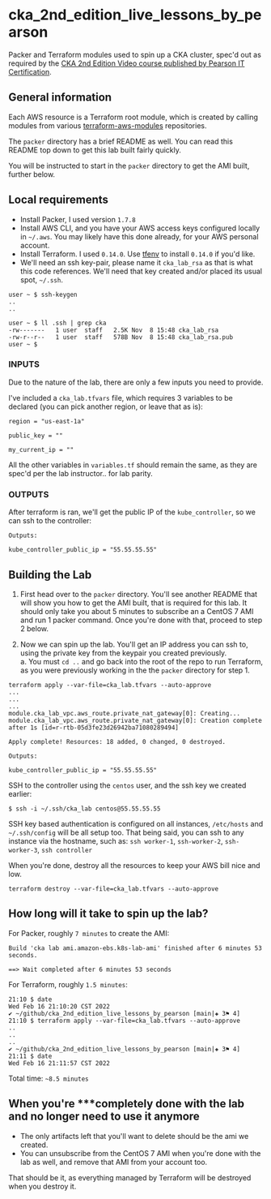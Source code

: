 # cka_2nd_edition_live_lessons_by_pearson
Packer and Terraform modules used to spin up a CKA cluster, spec'd out as required by the [CKA 2nd Edition Video course published by Pearson IT Certification](https://www.pearsonitcertification.com/store/certified-kubernetes-administrator-cka-complete-video-9780137438372).


## General information
Each AWS resource is a Terraform root module, which is created by calling modules from various [terraform-aws-modules](https://github.com/terraform-aws-modules) repositories.  

The `packer` directory has a brief README as well.  You can read this README top down to get this lab built fairly quickly.  

You will be instructed to start in the `packer` directory to get the AMI built, further below.  

## Local requirements
- Install Packer, I used version `1.7.8`
- Install AWS CLI, and you have your AWS access keys configured locally in `~/.aws`.  You may likely have this done already, for your AWS personal account.
- Install Terraform.  I used `0.14.0`.  Use [tfenv](https://github.com/tfutils/tfenv) to install `0.14.0` if you'd like.
- We'll need an ssh key-pair, please name it `cka_lab_rsa` as that is what this code references.  We'll need that key created and/or placed its usual spot, `~/.ssh`.

```
user ~ $ ssh-keygen
..
..

user ~ $ ll .ssh | grep cka
-rw-------   1 user  staff   2.5K Nov  8 15:48 cka_lab_rsa
-rw-r--r--   1 user  staff   578B Nov  8 15:48 cka_lab_rsa.pub
user ~ $
```

### INPUTS
Due to the nature of the lab, there are only a few inputs you need to provide.  

I've included a `cka_lab.tfvars` file, which requires 3 variables to be declared (you can pick another region, or leave that as is):

```
region = "us-east-1a"

public_key = ""

my_current_ip = ""
```

All the other variables in `variables.tf` should remain the same, as they are spec'd per the lab instructor.. for lab parity.



### OUTPUTS
After terraform is ran, we'll get the public IP of the `kube_controller`, so we can ssh to the controller:
```
Outputs:

kube_controller_public_ip = "55.55.55.55"
```

## Building the Lab
1.  First head over to the `packer` directory.  You'll see another README that will show you how to get the AMI built, that is required for this lab.  It should only take you about 5 minutes to subscribe an a CentOS 7 AMI and run 1 packer command.  Once you're done with that, proceed to step 2 below.

2.  Now we can spin up the lab.  You'll get an IP address you can ssh to, using the private key from the keypair you created previously.  
  a.  You must `cd ..` and go back into the root of the repo to run Terraform, as you were previously working in the the `packer` directory for step 1.
```
terraform apply --var-file=cka_lab.tfvars --auto-approve
...
...
...
module.cka_lab_vpc.aws_route.private_nat_gateway[0]: Creating...
module.cka_lab_vpc.aws_route.private_nat_gateway[0]: Creation complete after 1s [id=r-rtb-05d3fe23d26942ba71080289494]

Apply complete! Resources: 18 added, 0 changed, 0 destroyed.

Outputs:

kube_controller_public_ip = "55.55.55.55"
```
SSH to the controller using the `centos` user, and the ssh key we created earlier:
```
$ ssh -i ~/.ssh/cka_lab centos@55.55.55.55
```
SSH key based authentication is configured on all instances, `/etc/hosts` and `~/.ssh/config` will be all setup too.  That being said, you can ssh to any instance via the hostname, such as:
`ssh worker-1`, `ssh-worker-2`, `ssh-worker-3`, `ssh controller`

When you're done, destroy all the resources to keep your AWS bill nice and low.
```
terraform destroy --var-file=cka_lab.tfvars --auto-approve
```

## How long will it take to spin up the lab?
For Packer, roughly `7 minutes` to create the AMI:
```
Build 'cka lab ami.amazon-ebs.k8s-lab-ami' finished after 6 minutes 53 seconds.

==> Wait completed after 6 minutes 53 seconds
```
For Terraform, roughly `1.5 minutes`:
```
21:10 $ date
Wed Feb 16 21:10:20 CST 2022
✔ ~/github/cka_2nd_edition_live_lessons_by_pearson [main|✚ 3⚑ 4] 
21:10 $ terraform apply --var-file=cka_lab.tfvars --auto-approve
..
..
..
✔ ~/github/cka_2nd_edition_live_lessons_by_pearson [main|✚ 3⚑ 4] 
21:11 $ date
Wed Feb 16 21:11:57 CST 2022

```
Total time: `~8.5 minutes`

## When you're ***completely done with the lab and no longer need to use it anymore
- The only artifacts left that you'll want to delete should be the ami we created.
- You can unsubscribe from the CentOS 7 AMI when you're done with the lab as well, and remove that AMI from your account too.

That should be it, as everything managed by Terraform will be destroyed when you destroy it.
